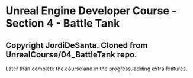 # Unreal Engine Developer Course - Section 4 - Battle Tank
## Copyright JordiDeSanta. Cloned from UnrealCourse/04_BattleTank repo.
Later than complete the course and in the progress, adding extra features.

